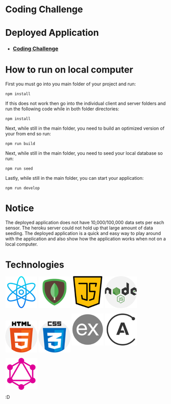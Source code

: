 # Coding Challenge

# Deployed Application
 - ### [Coding Challenge](https://ommo-challenge-zja.herokuapp.com/)

# How to run on local computer

First you must go into you main folder of your project and run:
```
npm install
```

If this does not work then go into the individual client and server folders and run the following code while in both folder directories:
```
npm install
```

Next, while still in the main folder, you need to build an optimized version of your from end so run:
```
npm run build
```

Next, while still in the main folder, you need to seed your local database so run:
```
npm run seed
```

Lastly, while still in the main folder, you can start your application:
```
npm run develop
```


# Notice

The deployed application does not have 10,000/100,000 data sets per each sensor. The heroku server could not hold up that large amount of data seeding. The deployed application is a quick and easy way to play around with the application and also show how the application works when not on a local computer.

# Technologies

<a href="https://reactjs.org/" target="_blank"><img align="center" src="./images/atom.png" height="100" /></a>
<a href="https://www.mongodb.com/" target="_blank"><img align="center" src="./images/mongodb.png" height="100" /></a>
<a href="https://www.javascript.com/" target="_blank"><img align="center" src="./images/java-script.png" height="100" /></a>
<a href="https://nodejs.org/en/" target="_blank"><img align="center" src="./images/nodejs.png" height="100" /></a>
<a href="https://html.com/" target="_blank"><img align="center" src="./images/html-5.png" height="100" /></a>
<a href="https://www.w3.org/Style/CSS/Overview.en.html" target="_blank"><img align="center" src="./images/css.png" height="100" /></a>
<a href="https://expressjs.com/" target="_blank" style="font-size: 6rem;"><img align="center" src="./images/express.png" height="100" /></a>
<a href="https://www.apollographql.com/" target="_blank" style="font-size: 6rem;"><img align="center" src="./images/apollo.png" height="100" /></a>
<a href="https://graphql.org/" target="_blank" style="font-size: 6rem;"><img align="center" src="./images/graphql.png" height="100" /></a>

:D
